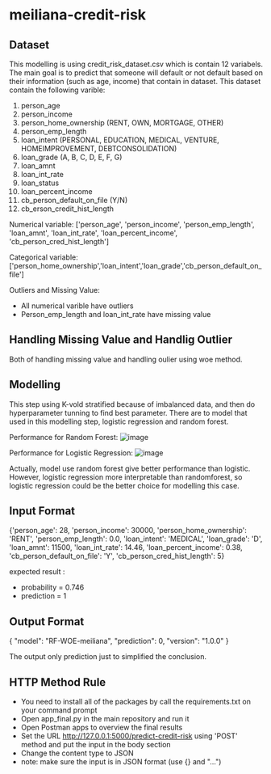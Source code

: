 # meiliana-credit-risk

## Dataset
This modelling is using credit_risk_dataset.csv which is contain 12 variabels. The main goal is to predict that someone will default or not default based on their information (such as age, income) that contain in dataset. This dataset contain the following varible:

1. person_age 
2. person_income 
3. person_home_ownership (RENT, OWN, MORTGAGE, OTHER)
4. person_emp_length 
5. loan_intent (PERSONAL, EDUCATION, MEDICAL, VENTURE, HOMEIMPROVEMENT, DEBTCONSOLIDATION)
6. loan_grade (A, B, C, D, E, F, G)
7. loan_amnt 
8. loan_int_rate
9. loan_status
10. loan_percent_income
11. cb_person_default_on_file (Y/N)
12. cb_erson_credit_hist_length

Numerical variable:
['person_age', 'person_income', 'person_emp_length', 'loan_amnt', 'loan_int_rate', 'loan_percent_income', 'cb_person_cred_hist_length']

Categorical variable:
['person_home_ownership','loan_intent','loan_grade','cb_person_default_on_file']

Outliers and Missing Value:
- All numerical varible have outliers
- Person_emp_length and loan_int_rate have missing value

## Handling Missing Value and Handlig Outlier
Both of handling missing value and handling oulier using woe method.

## Modelling
This step using K-vold stratified because of imbalanced data, and then do hyperparameter tunning to find best parameter.
There are to model that used in this modelling step, logistic regression and random forest. 

Performance for Random Forest:
![image](https://user-images.githubusercontent.com/76585709/133971034-aa4ce2e8-d854-48d6-8d00-c9535572110f.png)

Performance for Logistic Regression:
![image](https://user-images.githubusercontent.com/76585709/133971106-03f890d9-9bb9-4cd1-8970-7c11cfdb4f7b.png)

Actually, model use random forest give better performance than logistic. However, logistic regression more interpretable than randomforest, so logistic regression could be the better choice for modelling this case.

## Input Format
{'person_age': 28,
  'person_income': 30000,
  'person_home_ownership': 'RENT',
  'person_emp_length': 0.0,
  'loan_intent': 'MEDICAL',
  'loan_grade': 'D',
  'loan_amnt': 11500,
  'loan_int_rate': 14.46,
  'loan_percent_income': 0.38,
  'cb_person_default_on_file': 'Y',
  'cb_person_cred_hist_length': 5}
  
  expected result :
  - probability = 0.746
  - prediction = 1
 
 ## Output Format
 { "model": "RF-WOE-meiliana", "prediction": 0, "version": "1.0.0" }
 
The output only prediction just to simplified the conclusion.

## HTTP Method Rule
- You need to install all of the packages by call the requirements.txt on your command prompt
- Open app_final.py in the main repository and run it
- Open Postman apps to overview the final results
- Set the URL http://127.0.0.1:5000/predict-credit-risk using 'POST' method and put the input in the body section
- Change the content type to JSON
- note: make sure the input is in JSON format (use {} and "...")
